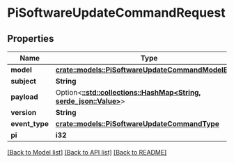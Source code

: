 # PiSoftwareUpdateCommandRequest

## Properties

Name | Type | Description | Notes
------------ | ------------- | ------------- | -------------
**model** | [**crate::models::PiSoftwareUpdateCommandModelEnum**](PiSoftwareUpdateCommandModelEnum.md) |  | 
**subject** | **String** |  | 
**payload** | Option<[**::std::collections::HashMap<String, serde_json::Value>**](serde_json::Value.md)> |  | [optional]
**version** | **String** |  | 
**event_type** | [**crate::models::PiSoftwareUpdateCommandType**](PiSoftwareUpdateCommandType.md) |  | 
**pi** | **i32** |  | 

[[Back to Model list]](../README.md#documentation-for-models) [[Back to API list]](../README.md#documentation-for-api-endpoints) [[Back to README]](../README.md)


